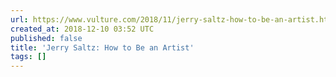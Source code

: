 ```yaml
---
url: https://www.vulture.com/2018/11/jerry-saltz-how-to-be-an-artist.html
created_at: 2018-12-10 03:52 UTC
published: false
title: 'Jerry Saltz: How to Be an Artist'
tags: []
---
```



